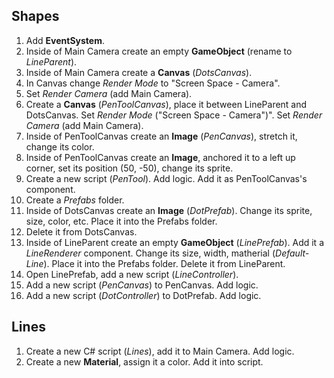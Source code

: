 ## Shapes
1. Add __EventSystem__.
2. Inside of Main Camera create an empty __GameObject__ (rename to _LineParent_).
3. Inside of Main Camera create a __Canvas__ (_DotsCanvas_).
4. In Canvas change _Render Mode_ to "Screen Space - Camera".
5. Set _Render Camera_ (add Main Camera).
6. Create a __Canvas__ (_PenToolCanvas_), place it between LineParent and DotsCanvas. Set _Render Mode_ ("Screen Space - Camera")". Set _Render Camera_ (add Main Camera).
7. Inside of PenToolCanvas create an __Image__ (_PenCanvas_), stretch it, change its color.
8. Inside of PenToolCanvas create an __Image__, anchored it to a left up corner, set its position (50, -50), change its sprite.
9. Create a new script (_PenTool_). Add logic. Add it as PenToolCanvas's component.
10. Create a _Prefabs_ folder.
11. Inside of DotsCanvas create an __Image__ (_DotPrefab_). Change its sprite, size, color, etc. Place it into the Prefabs folder.
12. Delete it from DotsCanvas.
13. Inside of LineParent create an empty __GameObject__ (_LinePrefab_). Add it a _LineRenderer_ component. Change its size, width, matherial (_Default-Line_). Place it into the Prefabs folder. Delete it from LineParent.
14. Open LinePrefab, add a new script (_LineController_).
15. Add a new script (_PenCanvas_) to PenCanvas. Add logic.
16. Add a new script (_DotController_) to DotPrefab. Add logic.

## Lines
1. Create a new C# script (_Lines_), add it to Main Camera. Add logic.
2. Create a new __Material__, assign it a color. Add it into script.